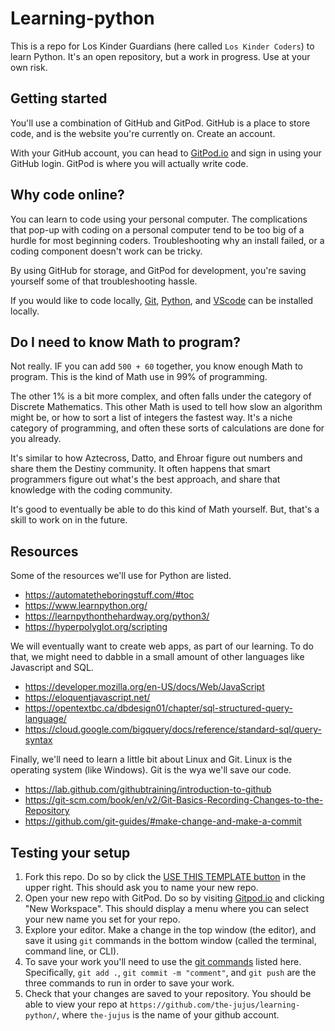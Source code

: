 # Learning-python

This is a repo for Los Kinder Guardians (here called `Los Kinder Coders`) to learn Python. It's an open repository, but a work in progress. Use at your own risk.

## Getting started

You'll use a combination of GitHub and GitPod. GitHub is a place to store code, and is the website you're currently on. Create an account.

With your GitHub account, you can head to [GitPod.io](https://gitpod.io/) and sign in using your GitHub login. GitPod is where you will actually write code.

## Why code online?

You can learn to code using your personal computer. The complications that pop-up with coding on a personal computer tend to be too big of a hurdle for most beginning coders. Troubleshooting why an install failed, or a coding component doesn't work can be tricky. 

By using GitHub for storage, and GitPod for development, you're saving yourself some of that troubleshooting hassle. 

If you would like to code locally, [Git](https://git-scm.com/downloads), [Python](https://www.python.org/downloads/), and [VScode](https://code.visualstudio.com/) can be installed locally.

## Do I need to know Math to program?

Not really. IF you can add `500 + 60` together, you know enough Math to program. This is the kind of Math use in 99% of programming. 

The other 1% is a bit more complex, and often falls under the category of Discrete Mathematics. This other Math is used to tell how slow an algorithm might be, or how to sort a list of integers the fastest way. It's a niche category of programming, and often these sorts of calculations are done for you already.

It's similar to how Aztecross, Datto, and Ehroar figure out numbers and share them the Destiny community. It often happens that smart programmers figure out what's the best approach, and share that knowledge with the coding community. 

It's good to eventually be able to do this kind of Math yourself. But, that's a skill to work on in the future.

## Resources

Some of the resources we'll use for Python are listed.

- https://automatetheboringstuff.com/#toc
- https://www.learnpython.org/
- https://learnpythonthehardway.org/python3/
- https://hyperpolyglot.org/scripting

We will eventually want to create web apps, as part of our learning. To do that, we might need to dabble in a small amount of other languages like Javascript and SQL.

- https://developer.mozilla.org/en-US/docs/Web/JavaScript
- https://eloquentjavascript.net/
- https://opentextbc.ca/dbdesign01/chapter/sql-structured-query-language/
- https://cloud.google.com/bigquery/docs/reference/standard-sql/query-syntax

Finally, we'll need to learn a little bit about Linux and Git. Linux is the operating system (like Windows). Git is the wya we'll save our code.

- https://lab.github.com/githubtraining/introduction-to-github
- https://git-scm.com/book/en/v2/Git-Basics-Recording-Changes-to-the-Repository
- https://github.com/git-guides/#make-change-and-make-a-commit

## Testing your setup
1. Fork this repo. Do so by click the [USE THIS TEMPLATE button](https://docs.github.com/en/repositories/creating-and-managing-repositories/creating-a-repository-from-a-template) in the upper right. This should ask you to name your new repo.
2. Open your new repo with GitPod. Do so by visiting [Gitpod.io](https://gitpod.io/workspaces) and clicking "New Workspace". This should display a menu where you can select your new name you set for your repo.
3. Explore your editor. Make a change in the top window (the editor), and save it using `git` commands in the bottom window (called the terminal, command line, or CLI).
4. To save your work you'll need to use the [git commands](https://github.com/git-guides/#make-change-and-make-a-commit) listed here. Specifically, `git add .`, `git commit -m "comment"`, and `git push` are the three commands to run in order to save your work.
5. Check that your changes are saved to your repository. You should be able to view your repo at `https://github.com/the-jujus/learning-python/`, where `the-jujus` is the name of your github account.
